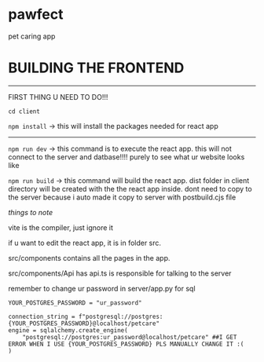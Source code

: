 # pawfect

pet caring app

# BUILDING THE FRONTEND

---------------------------

FIRST THING U NEED TO DO!!!

`cd client`

`npm install` -> this will install the packages needed for react app

---------------------------

`npm run dev` -> this command is to execute the react app. this will not connect to the server and datbase!!!! purely to see what ur website looks like

`npm run build` -> this command will build the react app. dist folder in client directory will be created with the the react app inside. dont need to copy to the server because i auto made it copy to server with postbuild.cjs file

*things to note*

vite is the compiler, just ignore it

if u want to edit the react app, it is in folder src.

src/components contains all the pages in the app.

src/components/Api has api.ts is responsible for talking to the server

remember to change ur password in server/app.py for sql

```
YOUR_POSTGRES_PASSWORD = "ur_password"

connection_string = f"postgresql://postgres:{YOUR_POSTGRES_PASSWORD}@localhost/petcare"
engine = sqlalchemy.create_engine(
    "postgresql://postgres:ur_password@localhost/petcare" ##I GET ERROR WHEN I USE {YOUR_POSTGRES_PASSWORD} PLS MANUALLY CHANGE IT :(
)
```
